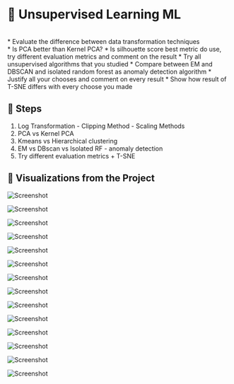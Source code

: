# 🤖 Unsupervised Learning ML
<br>
* Evaluate the difference between data transformation techniques <br>
* Is PCA better than Kernel PCA?
* Is silhouette score best metric do use, try different evaluation metrics and comment on the result
* Try all unsupervised algorithms that you studied
* Compare between EM and DBSCAN and isolated random forest as anomaly detection algorithm
* Justify all your chooses and comment on every result
* Show how result of T-SNE differs with every choose you made   

## 🤔 Steps

<ol>
<li>Log Transformation - Clipping Method - Scaling Methods</li>
<li>PCA vs Kernel PCA </li>
<li>Kmeans vs Hierarchical clustering</li>
<li>EM vs DBscan vs Isolated RF - anomaly detection </li>
<li>Try different evaluation metrics + T-SNE</li>
</ol> 


## 📸 Visualizations from the Project

![Screenshot](dbscan_tsne.png)
<br/>

![Screenshot](kmeans_3d.png)
<br/>

![Screenshot](Isolated_rf_tsne.png)
<br/>

![Screenshot](elbow.png)
<br/>

![Screenshot](kmeans_plot.png)
<br/>

![Screenshot](pca_2d_plot.png)
<br/>

![Screenshot](pca_2d_plot.png)
<br/>

![Screenshot](pca_3d_plot.png)
<br/>

![Screenshot](pca_2d_plot.png)
<br/>

![Screenshot](pca_explained_variance.png)
<br/>

![Screenshot](tesne_kmeans_standardscaler.png)
<br/>

![Screenshot](tsne_kmeans_data_clipping.png)
<br/>

![Screenshot](tsne_no_kmeans.png)
<br/>

![Screenshot](tsne_pca.png)
<br/>